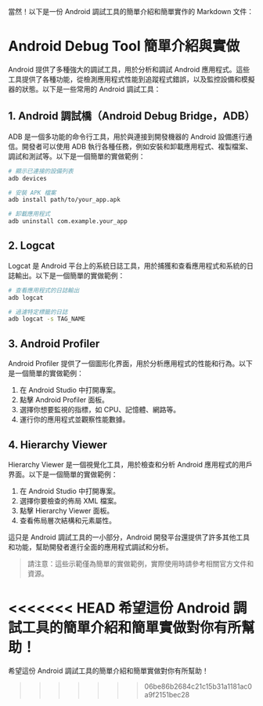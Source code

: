 當然！以下是一份 Android 調試工具的簡單介紹和簡單實作的 Markdown 文件：

# Android Debug Tool 簡單介紹與實做

Android 提供了多種強大的調試工具，用於分析和調試 Android 應用程式。這些工具提供了各種功能，從檢測應用程式性能到追蹤程式錯誤，以及監控設備和模擬器的狀態。以下是一些常用的 Android 調試工具：

## 1. Android 調試橋（Android Debug Bridge，ADB）
ADB 是一個多功能的命令行工具，用於與連接到開發機器的 Android 設備進行通信。開發者可以使用 ADB 執行各種任務，例如安裝和卸載應用程式、複製檔案、調試和測試等。以下是一個簡單的實做範例：

```bash
# 顯示已連接的設備列表
adb devices

# 安裝 APK 檔案
adb install path/to/your_app.apk

# 卸載應用程式
adb uninstall com.example.your_app
```

## 2. Logcat
Logcat 是 Android 平台上的系統日誌工具，用於捕獲和查看應用程式和系統的日誌輸出。以下是一個簡單的實做範例：

```bash
# 查看應用程式的日誌輸出
adb logcat

# 過濾特定標籤的日誌
adb logcat -s TAG_NAME
```

## 3. Android Profiler
Android Profiler 提供了一個圖形化界面，用於分析應用程式的性能和行為。以下是一個簡單的實做範例：

1. 在 Android Studio 中打開專案。
2. 點擊 Android Profiler 面板。
3. 選擇你想要監視的指標，如 CPU、記憶體、網路等。
4. 運行你的應用程式並觀察性能數據。

## 4. Hierarchy Viewer
Hierarchy Viewer 是一個視覺化工具，用於檢查和分析 Android 應用程式的用戶界面。以下是一個簡單的實做範例：

1. 在 Android Studio 中打開專案。
2. 選擇你要檢查的佈局 XML 檔案。
3. 點擊 Hierarchy Viewer 面板。
4. 查看佈局層次結構和元素屬性。

這只是 Android 調試工具的一小部分，Android 開發平台還提供了許多其他工具和功能，幫助開發者進行全面的應用程式調試和分析。

> 請注意：這些示範僅為簡單的實做範例，實際使用時請參考相關官方文件和資源。

<<<<<<< HEAD
希望這份 Android 調試工具的簡單介紹和簡單實做對你有所幫助！
=======
希望這份 Android 調試工具的簡單介紹和簡單實做對你有所幫助！
>>>>>>> 06be86b2684c21c15b31a1181ac0a9f2151bec28
